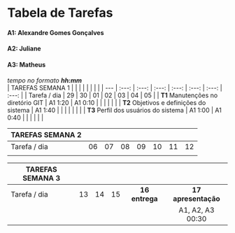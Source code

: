 # Tabela de Tarefas

#### A1: Alexandre Gomes Gonçalves
#### A2: Juliane
#### A3: Matheus

*tempo no formato **hh:mm***<br />
| TAREFAS SEMANA 1                               |          |          |          |          |          |          |          |
|        ---                                     | :---:    | :---:    | :---:    | :---:    | :---:    | :---:    | :---:    |
| Tarefa / dia                                   | 29       | 30       | 01       | 02       | 03       | 04       | 05       |
| **T1** Manutenções no diretório GIT            | A1 1:20  | A1 0:10  |          |          |          |          |          |
| **T2** Objetivos e definições do sistema       | A1 1:40  |          |          |          |          |          |          |
| **T3** Perfil dos usuários do sistema          | A1 1:00  | A1 0:40  |          |          |          |          |          |

| TAREFAS SEMANA 2                               |          |          |          |          |          |          |          |
|        ---                                     | :---:    | :---:    | :---:    | :---:    | :---:    | :---:    | :---:    |
| Tarefa / dia                                   | 06       | 07       | 08       | 09       | 10       | 11       | 12       |
|                                                |          |          |          |          |          |          |          |

| TAREFAS SEMANA 3                               |          |          |          |                |                     |
|        ---                                     | :---:    | :---:    | :---:    | :---:          | :---:               |
| Tarefa / dia                                   | 13       | 14       | 15       | **16 entrega** | **17 apresentação** |
|                                                |          |          |          |                | A1, A2, A3 00:30    |
